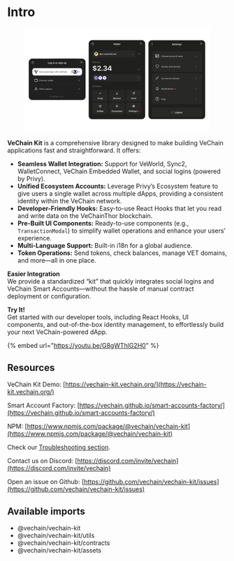 # Intro

<figure><img src=".gitbook/assets/kit-preview.png" alt=""><figcaption></figcaption></figure>

**VeChain Kit** is a comprehensive library designed to make building VeChain applications fast and straightforward. It offers:

* **Seamless Wallet Integration:** Support for VeWorld, Sync2, WalletConnect, VeChain Embedded Wallet, and social logins (powered by Privy).
* **Unified Ecosystem Accounts:** Leverage Privy’s Ecosystem feature to give users a single wallet across multiple dApps, providing a consistent identity within the VeChain network.
* **Developer-Friendly Hooks:** Easy-to-use React Hooks that let you read and write data on the VeChainThor blockchain.
* **Pre-Built UI Components:** Ready-to-use components (e.g., `TransactionModal`) to simplify wallet operations and enhance your users’ experience.
* **Multi-Language Support:** Built-in i18n for a global audience.
* **Token Operations:** Send tokens, check balances, manage VET domains, and more—all in one place.

**Easier Integration**\
We provide a standardized “kit” that quickly integrates social logins and VeChain Smart Accounts—without the hassle of manual contract deployment or configuration.

**Try It!**\
Get started with our developer tools, including React Hooks, UI components, and out-of-the-box identity management, to effortlessly build your next VeChain-powered dApp.

{% embed url="https://youtu.be/G8gWThlG2H0" %}

## Resources

VeChain Kit Demo: [https://vechain-kit.vechain.org/](https://vechain-kit.vechain.org/)

Smart Account Factory: [https://vechain.github.io/smart-accounts-factory/](https://vechain.github.io/smart-accounts-factory/)

NPM: [https://www.npmjs.com/package/@vechain/vechain-kit](https://www.npmjs.com/package/@vechain/vechain-kit)

Check our [Troubleshooting section](vechain-kit/troubleshooting/).

Contact us on Discord: [https://discord.com/invite/vechain](https://discord.com/invite/vechain)

Open an issue on Github: [https://github.com/vechain/vechain-kit/issues](https://github.com/vechain/vechain-kit/issues)

## Available imports

* @vechain/vechain-kit&#x20;
* @vechain/vechain-kit/utils
* @vechain/vechain-kit/contracts
* @vechain/vechain-kit/assets
